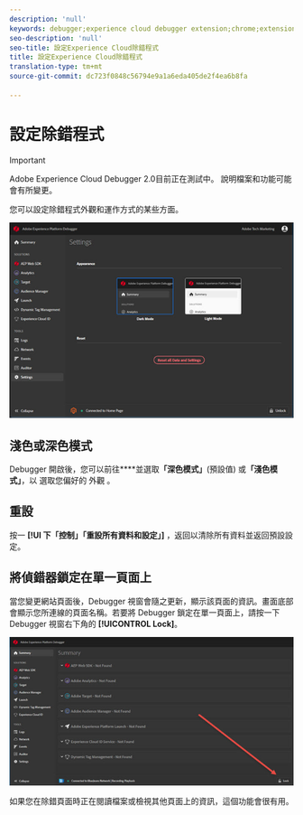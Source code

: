 ```yaml
---
description: 'null'
keywords: debugger;experience cloud debugger extension;chrome;extension;configure
seo-description: 'null'
seo-title: 設定Experience Cloud除錯程式
title: 設定Experience Cloud除錯程式
translation-type: tm+mt
source-git-commit: dc723f0848c56794e9a1a6eda405de2f4ea6b8fa

---
```



# 設定除錯程式

> [!IMPORTANT]
>
> Adobe Experience Cloud Debugger 2.0目前正在測試中。 說明檔案和功能可能會有所變更。

您可以設定除錯程式外觀和運作方式的某些方面。

![](assets/settings.jpg)

## 淺色或深色模式

Debugger 開啟後，您可以前往&#x200B;****並選取&#x200B;**「深色模式」**(預設值) 或&#x200B;**「淺色模式」**，以 選取您偏好的 外觀 。

## 重設

按一 **[!UI 下「控制」「重設所有資料和設定」]** ，返回以清除所有資料並返回預設設定。

## 將偵錯器鎖定在單一頁面上

當您變更網站頁面後，Debugger 視窗會隨之更新，顯示該頁面的資訊。畫面底部會顯示您所連線的頁面名稱。若要將 Debugger 鎖定在單一頁面上，請按一下 Debugger 視窗右下角的 **[!UICONTROL Lock]**。

![](assets/lock.jpg)

如果您在除錯頁面時正在閱讀檔案或檢視其他頁面上的資訊，這個功能會很有用。